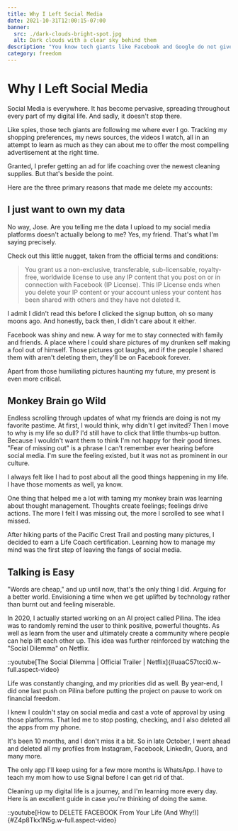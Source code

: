 ```yaml
---
title: Why I Left Social Media
date: 2021-10-31T12:00:15-07:00
banner:
  src: ./dark-clouds-bright-spot.jpg
  alt: Dark clouds with a clear sky behind them
description: "You know tech giants like Facebook and Google do not give too much about privacy. And if you're anything like me, you're wondering: »Why should I give a cr**? I have nothing to hide.« Here are some of my reasons making me care and why I ultimately deleted my profiles."
category: freedom
---
```


# Why I Left Social Media

Social Media is everywhere. It has become pervasive, spreading throughout every part of my digital life. And sadly, it doesn't stop there.

Like spies, those tech giants are following me where ever I go. Tracking my shopping preferences, my news sources, the videos I watch, all in an attempt to learn as much as they can about me to offer the most compelling advertisement at the right time.

Granted, I prefer getting an ad for life coaching over the newest cleaning supplies. But that's beside the point.

Here are the three primary reasons that made me delete my accounts:

## I just want to own my data

No way, Jose. Are you telling me the data I upload to my social media platforms doesn't actually belong to me? Yes, my friend. That's what I'm saying precisely.

Check out this little nugget, taken from the official terms and conditions:

> You grant us a non-exclusive, transferable, sub-licensable, royalty-free, worldwide license to use any IP content that you post on or in connection with Facebook (IP License). This IP License ends when you delete your IP content or your account unless your content has been shared with others and they have not deleted it.

I admit I didn't read this before I clicked the signup button, oh so many moons ago. And honestly, back then, I didn't care about it either.

Facebook was shiny and new. A way for me to stay connected with family and friends. A place where I could share pictures of my drunken self making a fool out of himself. Those pictures got laughs, and if the people I shared them with aren't deleting them, they'll be on Facebook forever.

Apart from those humiliating pictures haunting my future, my present is even more critical.

## Monkey Brain go Wild

Endless scrolling through updates of what my friends are doing is not my favorite pastime. At first, I would think, why didn't I get invited? Then I move to why is my life so dull? I'd still have to click that little thumbs-up button. Because I wouldn't want them to think I'm not happy for their good times. "Fear of missing out" is a phrase I can't remember ever hearing before social media. I'm sure the feeling existed, but it was not as prominent in our culture.

I always felt like I had to post about all the good things happening in my life. I have those moments as well, ya know.

One thing that helped me a lot with taming my monkey brain was learning about thought management. Thoughts create feelings; feelings drive actions. The more I felt I was missing out, the more I scrolled to see what I missed.

After hiking parts of the Pacific Crest Trail and posting many pictures, I decided to earn a Life Coach certification. Learning how to manage my mind was the first step of leaving the fangs of social media.

## Talking is Easy

"Words are cheap," and up until now, that's the only thing I did. Arguing for a better world. Envisioning a time when we get uplifted by technology rather than burnt out and feeling miserable.

In 2020, I actually started working on an AI project called Pilina. The idea was to randomly remind the user to think positive, powerful thoughts. As well as learn from the user and ultimately create a community where people can help lift each other up. This idea was further reinforced by watching the "Social Dilemma" on Netflix.

::youtube[The Social Dilemma | Official Trailer | Netflix]{#uaaC57tcci0.w-full.aspect-video}

Life was constantly changing, and my priorities did as well. By year-end, I did one last push on Pilina before putting the project on pause to work on financial freedom.

I knew I couldn't stay on social media and cast a vote of approval by using those platforms. That led me to stop posting, checking, and I also deleted all the apps from my phone.

It's been 10 months, and I don't miss it a bit. So in late October, I went ahead and deleted all my profiles from Instagram, Facebook, LinkedIn, Quora, and many more.

The only app I'll keep using for a few more months is WhatsApp. I have to teach my mom how to use Signal before I can get rid of that.

Cleaning up my digital life is a journey, and I'm learning more every day. Here is an excellent guide in case you're thinking of doing the same.

::youtube[How to DELETE FACEBOOK From Your Life (And Why!)]{#Z4p8Tkx1N5g.w-full.aspect-video}
